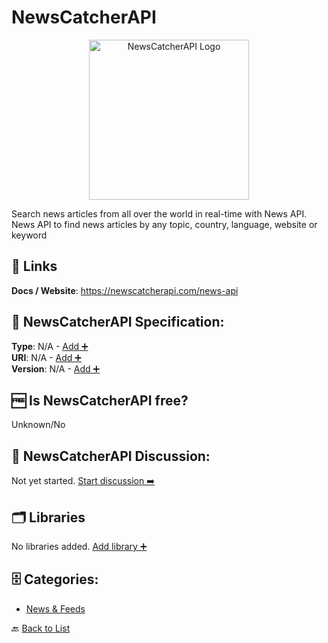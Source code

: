 # NewsCatcherAPI
<p align="center">
    <img width="256" src="https://raw.githubusercontent.com/apis-list/apis-list/main/apis/newscatcherapi/logo_256x256.png" alt="NewsCatcherAPI Logo"/>
</p>
Search news articles from all over the world in real-time with News API. News API to find news articles by any topic, country, language, website or keyword

##  🔗 Links
**Docs / Website**: https://newscatcherapi.com/news-api

## 🧬 NewsCatcherAPI Specification:
**Type**: N/A - [Add ➕](https://github.com/apis-list/apis-list/edit/main/apis/newscatcherapi/newscatcherapi.yaml)  
**URI**: N/A - [Add ➕](https://github.com/apis-list/apis-list/edit/main/apis/newscatcherapi/newscatcherapi.yaml)  
**Version**: N/A - [Add ➕](https://github.com/apis-list/apis-list/edit/main/apis/newscatcherapi/newscatcherapi.yaml)

## 🆓 Is NewsCatcherAPI free?
 Unknown/No 

## 💬 NewsCatcherAPI Discussion:
Not yet started. [Start discussion ➡️](https://github.com/apis-list/apis-list/discussions/new)

## 🗂️ Libraries

No libraries added. [Add library ➕](https://github.com/apis-list/apis-list/edit/main/apis/newscatcherapi/newscatcherapi.yaml)    


## 🗄️ Categories:
- [News & Feeds](https://github.com/apis-list/apis-list#news--feeds-)

🔙  [Back to List](https://github.com/apis-list/apis-list)
